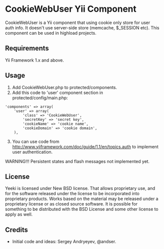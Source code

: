 CookieWebUser Yii Component
===========================

CookieWebUser is a Yii component that using cookie only store for user auth info. It
doesn't use server-side store (memcache, $_SESSION etc). This component can be used
in highload projects.

Requirements
------------

Yii Framework 1.x and above.

Usage
-----

1. Add CookieWebUser.php to protected/components.
2. Add this code to 'user' component section in protected/config/main.php:

~~~
'components' => array(
    'user' => array(
        'class' => 'CookieWebUser',
        'secretKey' => 'secret key',
        'cookieName' => 'cookie name',
        'cookieDomain' => 'cookie domain',
    ),
~~~

3. You can use code from http://www.yiiframework.com/doc/guide/1.1/en/topics.auth
to implement user authentication.

WARNING!!! Persistent states and flash messages not implemented yet.

License
-------

Yeeki is licensed under New BSD license. That allows proprietary use, and for
the software released under the license to be incorporated into proprietary
products. Works based on the material may be released under a proprietary license
or as closed source software. It is possible for something to be distributed
with the BSD License and some other license to apply as well.

Credits
-------

- Initial code and ideas: Sergey Andryeyev, @andser.
